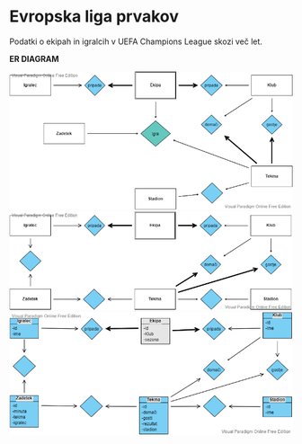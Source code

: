 # Evropska liga prvakov
Podatki o ekipah in igralcih v UEFA Champions League skozi več let.

**ER DIAGRAM**

![](ER_DIAGRAM.png)
![](er2.png)
![](er3.png)
